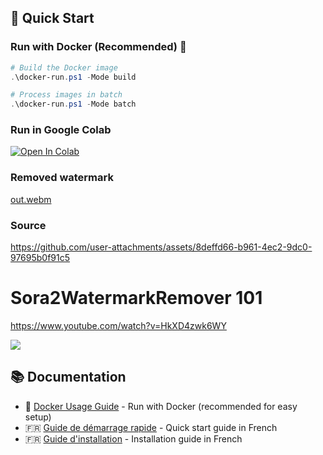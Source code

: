 ## 🚀 Quick Start

### Run with Docker (Recommended) 🐳
```powershell
# Build the Docker image
.\docker-run.ps1 -Mode build

# Process images in batch
.\docker-run.ps1 -Mode batch
```

### Run in Google Colab
[![Open In Colab](https://colab.research.google.com/assets/colab-badge.svg)](https://colab.research.google.com/drive/1Iqu4RZ9WAhcbO1Jn0wCkMOsw2l1p6z62?usp=sharing)

### Removed watermark


[out.webm](https://github.com/user-attachments/assets/d902d040-f54c-4958-8d27-8b3c3bcbb6dd)




### Source

https://github.com/user-attachments/assets/8deffd66-b961-4ec2-9dc0-97695b0f91c5


# Sora2WatermarkRemover 101

https://www.youtube.com/watch?v=HkXD4zwk6WY

[![](https://img.youtube.com/vi/HkXD4zwk6WY/0.jpg)](https://www.youtube.com/watch?v=HkXD4zwk6WY)

## 📚 Documentation

- 🐳 [Docker Usage Guide](DOCKER_README.md) - Run with Docker (recommended for easy setup)
- 🇫🇷 [Guide de démarrage rapide](DEMARRAGE_RAPIDE.md) - Quick start guide in French
- 🇫🇷 [Guide d'installation](INSTALLATION_FR.md) - Installation guide in French
